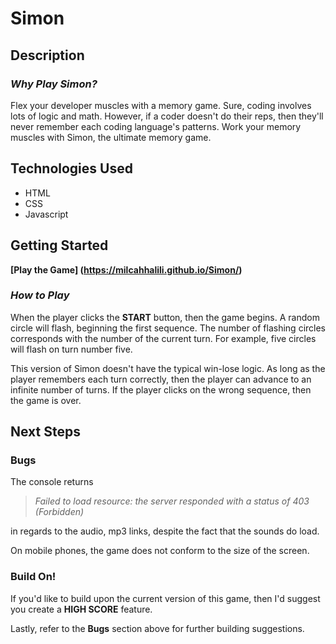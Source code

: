 # Simon

## Description
### *Why Play Simon?*

Flex your developer muscles with a memory game. Sure, coding involves lots of logic and math. However, if a coder doesn't do their reps, then they'll never remember each coding language's patterns. Work your memory muscles with Simon, the ultimate memory game.

## Technologies Used

- HTML
- CSS
- Javascript

## Getting Started

**[Play the Game] (https://milcahhalili.github.io/Simon/)**

### *How to Play*

When the player clicks the **START** button, then the game begins. A random circle will flash, beginning the first sequence. The number of flashing circles corresponds with the number of the current turn. For example, five circles will flash on turn number five.

This version of Simon doesn't have the typical win-lose logic. As long as the player remembers each turn correctly, then the player can advance to an infinite number of turns. If the player clicks on the wrong sequence, then the game is over.

## Next Steps

### Bugs

The console returns

> *Failed to load resource: the server responded with a status of 403 (Forbidden)*

in regards to the audio, mp3 links, despite the fact that the sounds do load.

On mobile phones, the game does not conform to the size of the screen.

### Build On!

If you'd like to build upon the current version of this game, then I'd suggest you create a **HIGH SCORE** feature.

Lastly, refer to the **Bugs** section above for further building suggestions.